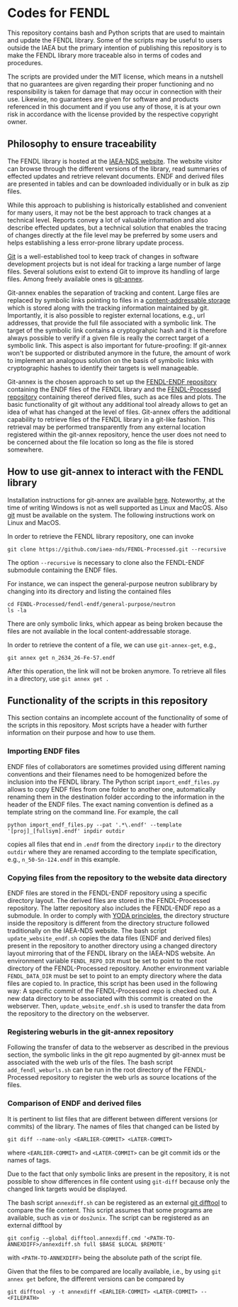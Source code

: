 # Codes for FENDL

This repository contains bash and Python scripts that
are used to maintain and update the FENDL library.
Some of the scripts may be useful to users outside the
IAEA but the primary intention of publishing this repository
is to make the FENDL library more traceable
also in terms of codes and procedures.

The scripts are provided under the MIT license, which
means in a nutshell that no guarantees are given regarding
their proper functioning and no responsibility is taken
for damage that may occur in connection with their use.
Likewise, no guarantees are given for software and products
referenced in this document and if you use any of those,
it is at your own risk in accordance with the license
provided by the respective copyright owner.

## Philosophy to ensure traceability

The FENDL library is hosted at the [IAEA-NDS website][fendl-website].
The website visitor can browse through the different versions
of the library, read summaries of effected updates
and retrieve relevant documents.
ENDF and derived files are presented in tables and can be downloaded
individually or in bulk as zip files.

While this approach to publishing is historically established
and convenient for many users, it may not be the best approach to
track changes at a technical level. Reports convey a lot of
valuable information and also describe effected updates,
but a technical solution that enables the tracing
of changes directly at the file level may be preferred by
some users and helps establishing a less error-prone library
update process.

[Git][git-website] is a well-established tool to keep track of changes
in software development projects but is not ideal for 
tracking a large number of large files. Several solutions
exist to extend Git to improve its handling of large files.
Among freely available ones is [git-annex][git-annex-website].  

Git-annex enables the separation of tracking and content.
Large files are replaced by symbolic links pointing to
files in a [content-addressable storage][cas-info-url] which is stored 
along with the tracking information maintained by git.
Importantly, it is also possible to register external
locations, e.g., url addresses, that provide the full
file associated with a symbolic link. The target of
the symbolic link contains a cryptograhpic hash and it
is therefore always possible to verify if a given file
is really the correct target of a symbolic link.
This aspect is also important
for future-proofing: If git-annex won't be supported or
distributed anymore in the future, the amount of work
to implement an analogous solution on the basis of 
symbolic links with cryptographic hashes to identify
their targets is well manageable.

Git-annex is the chosen approach to set up
the [FENDL-ENDF repository][fendl-endf-repo] containing the ENDF files
of the FENDL library and the [FENDL-Processed repository][fendl-proc-repo]
containing thereof derived files, such as ace files and plots.
The basic functionality of git without any additional
tool already allows to get an idea of what has changed
at the level of files. Git-annex offers the additional capability
to retrieve files of the FENDL library in a git-like fashion.
This retrieval may be performed transparently from any external location
registered within the git-annex repository, hence
the user does not need to be concerned
about the file location so long as the file is stored somewhere.


## How to use git-annex to interact with the FENDL library

Installation instructions for git-annex are available [here][git-annex-install-url].
Noteworthy, at the time of writing Windows is not as well supported as Linux and MacOS.
Also [git][git-website] must be available on the system.
The following instructions work on Linux and MacOS.

In order to retrieve the FENDL library repository,
one can invoke
```
git clone https://github.com/iaea-nds/FENDL-Processed.git --recursive
```
The option `--recursive` is necessary to clone also the FENDL-ENDF submodule
containing the ENDF files.

For instance, we can inspect the general-purpose neutron sublibrary by
changing into its directory and listing the contained files
```
cd FENDL-Processed/fendl-endf/general-purpose/neutron
ls -la
```
There are only symbolic links, which appear as being broken because
the files are not available in the local content-addressable storage.

In order to retrieve the content of a file, we can use `git-annex-get`, e.g.,
```
git annex get n_2634_26-Fe-57.endf  
```
After this operation, the link will not be broken anymore.
To retrieve all files in a directory, use
`git annex get .`


## Functionality of the scripts in this repository

This section contains an incomplete account of the functionality
of some of the scripts in this repository. Most scripts have
a header with further information on their purpose and how
to use them.

### Importing ENDF files

ENDF files of collaborators are
sometimes provided using different naming conventions and
their filenames need to be homogenized before the
inclusion into the FENDL library. The Python script 
`import_endf_files.py` allows to copy ENDF files from one
folder to another one, automatically renaming them in the destination folder
according to the information in the header of the ENDF files.
The exact naming convention is defined as a template string on the
command line.
For example, the call 
```
python import_endf_files.py --pat '.*\.endf' --template '[proj]_[fullsym].endf' inpdir outdir
```
copies all files that end in `.endf` from the directory `inpdir` to the directory
`outdir` where they are renamed according to the template specification, e.g.,
`n_50-Sn-124.endf` in this example.

### Copying files from the repository to the website data directory

ENDF files are stored in the FENDL-ENDF repository using a specific directory
layout. The derived files are stored in the FENDL-Processed repository.
The latter repository also includes the FENDL-ENDF repo
as a submodule. In order to comply with [YODA principles][yoda-url], the
directory structure inside the repository is different from the directory
structure followed traditionally on the IAEA-NDS website. The bash script
`update_website_endf.sh` copies the data files (ENDF and derived files)
present in the repository to another directory using a changed directory
layout mirroring that of the FENDL library on the IAEA-NDS website.
An environment variable `FENDL_REPO_DIR` must be set to point to the
root directory of the FENDL-Processed repository. Another environment
variable `FENDL_DATA_DIR` must be set to point to an empty directory
where the data files are copied to. In practice, this script has been
used in the following way: A specific commit of the FENDL-Processed
repo is checked out. A new data directory to be associated with
this commit is created on the webserver. Then, `update_website_endf.sh`
is used to transfer the data from the repository to the directory on
the webserver.

### Registering weburls in the git-annex repository  

Following the transfer of data to the webserver as described in the
previous section, the symbolic links in the git repo augmented
by git-annex must be associated with the web urls of the files.
The bash script `add_fendl_weburls.sh` can be run
in the root directory of the FENDL-Processed repository to register
the web urls as source locations of the files.

### Comparison of ENDF and derived files

It is pertinent to list files that are different between
different versions (or commits) of the library.
The names of files that changed can be listed by
```
git diff --name-only <EARLIER-COMMIT> <LATER-COMMIT>
```
where `<EARLIER-COMMIT>` and `<LATER-COMMIT>` can be
git commit ids or the names of tags.

Due to the fact that only symbolic links are present
in the repository, it is not possible to show 
differences in file content using `git-diff`
because only the changed link targets would be
displayed.

The bash script `annexdiff.sh` can be registered
as an external [git difftool][git-difftool-url] to
compare the file content.
This script assumes that some programs are available,
such as `vim` or `dos2unix`.
The script can be registered as an external difftool by
```
git config --global difftool.annexdiff.cmd '<PATH-TO-ANNEXDIFF>/annexdiff.sh full $BASE $LOCAL $REMOTE'
```
with `<PATH-TO-ANNEXDIFF>` being the absolute path of the script file.

Given that the files to be compared are
locally available, i.e., by using `git annex get` before,
the different versions can be compared by
```
git difftool -y -t annexdiff <EARLIER-COMMIT> <LATER-COMMIT> -- <FILEPATH> 
```

[fendl-website]: https://www-nds.iaea.org/fendl/
[git-website]: https://git-scm.com/
[git-annex-website]: https://git-annex.branchable.com/
[cas-info-url]: https://en.wikipedia.org/wiki/Content-addressable_storage
[fendl-endf-repo]: https://github.com/IAEA-NDS/FENDL-ENDF
[fendl-proc-repo]: https://github.com/IAEA-NDS/FENDL-Processed
[yoda-url]: https://handbook.datalad.org/en/latest/basics/101-127-yoda.html
[git-annex-install-url]: https://git-annex.branchable.com/install/
[git-difftool-url]: https://git-scm.com/docs/git-difftool
